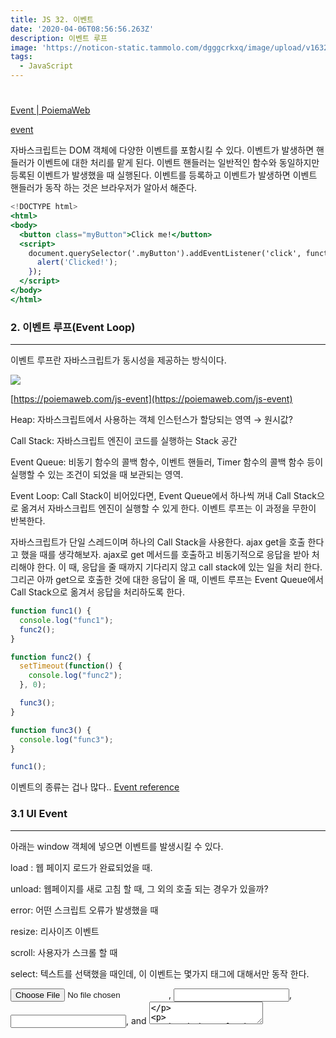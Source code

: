 ```yaml
---
title: JS 32. 이벤트
date: '2020-04-06T08:56:56.263Z'
description: 이벤트 루프
image: 'https://noticon-static.tammolo.com/dgggcrkxq/image/upload/v1632298243/tlog/cover/_____JS_1_jbq8ea.png'
tags:
  - JavaScript
---
```


#

[Event | PoiemaWeb](https://poiemaweb.com/js-event)

[event](https://tmmoond8.github.io/web-basic-study/event/)

자바스크립트는 DOM 객체에 다양한 이벤트를 포함시킬 수 있다. 이벤트가 발생하면 핸들러가 이벤트에 대한 처리를 맡게 된다. 이벤트 핸들러는 일반적인 함수와 동일하지만 등록된 이벤트가 발생했을 때 실행된다.
이벤트를 등록하고 이벤트가 발생하면 이벤트 핸들러가 동작 하는 것은 브라우저가 알아서 해준다.

```jsx
<!DOCTYPE html>
<html>
<body>
  <button class="myButton">Click me!</button>
  <script>
    document.querySelector('.myButton').addEventListener('click', function () {
      alert('Clicked!');
    });
  </script>
</body>
</html>
```

### 2. 이벤트 루프(Event Loop)

---

이벤트 루프란 자바스크립트가 동시성을 제공하는 방식이다.

![](https://noticon-static.tammolo.com/dgggcrkxq/image/upload/v1631952589/tlog/event-loop_fd1wpz.png)

[https://poiemaweb.com/js-event](https://poiemaweb.com/js-event)

Heap: 자바스크립트에서 사용하는 객체 인스턴스가 할당되는 영역 → 원시값?

Call Stack: 자바스크립트 엔진이 코드를 실행하는 Stack 공간

Event Queue: 비동기 함수의 콜백 함수, 이벤트 핸들러, Timer 함수의 콜백 함수 등이 실행할 수 있는 조건이 되었을 때 보관되는 영역.

Event Loop: Call Stack이 비어있다면, Event Queue에서 하나씩 꺼내 Call Stack으로 옮겨서 자바스크립트 엔진이 실행할 수 있게 한다. 이벤트 루프는 이 과정을 무한이 반복한다.

자바스크립트가 단일 스레드이며 하나의 Call Stack을 사용한다. ajax get을 호출 한다고 했을 때를 생각해보자. ajax로 get 메서드를 호출하고 비동기적으로 응답을 받아 처리해야 한다. 이 때, 응답을 줄 때까지 기다리지 않고 call stack에 있는 일을 처리 한다. 그리곤 아까 get으로 호출한 것에 대한 응답이 올 때, 이벤트 루프는 Event Queue에서 Call Stack으로 옮겨서 응답을 처리하도록 한다.

```jsx
function func1() {
  console.log("func1");
  func2();
}

function func2() {
  setTimeout(function() {
    console.log("func2");
  }, 0);

  func3();
}

function func3() {
  console.log("func3");
}

func1();
```

이벤트의 종류는 겁나 많다.. [Event reference](https://developer.mozilla.org/en-US/docs/Web/Events)

### 3.1 UI Event

---

아래는 window 객체에 넣으면 이벤트를 발생시킬 수 있다.

load : 웹 페이지 로드가 완료되었을 때.

unload: 웹페이지를 새로 고침 할 때, 그 외의 호출 되는 경우가 있을까?

error: 어떤 스크립트 오류가 발생했을 때

resize: 리사이즈 이벤트

scroll: 사용자가 스크롤 할 때

select: 텍스트를 선택했을 때인데, 이 이벤트는 몇가지 태그에 대해서만 동작 한다.

<input type="file">, <input type="password">, <input type="text">, and <textarea>

`window.onloadstart`, `window.onloadend` 는 없다. 얘네들은 리소스 요청 또는 XMLHttpRequest 요청을 할 때 사용하는 것으로 보인다.

[event window](https://tmmoond8.github.io/web-basic-study/event/event.window.html)

### 3.2 Keyboard Event

---

keydown: 키를 누르는 동안 발생

keyup: 키를 누르고 떼는 순간 발생

keypress: 키를 누르고 뗄 때 발생, deprecated. Meta, Alt, Arrow Key 등에서는 발생하지 않는다.

Deprecated
This feature is no longer recommended. Though some browsers might still support it, it may have already been removed from the relevant web standards, may be in the process of being dropped, or may only be kept for compatibility purposes. Avoid using it, and update existing code if possible; see the compatibility table at the bottom of this page to guide your decision. Be aware that this feature may cease to work at any time.

> The keypress event is fired when a key that produces a character value is pressed down. Examples of keys that produce a character value are alphabetic, numeric, and punctuation keys. Examples of keys that don't produce a character value are modifier keys such as Alt, Shift, Ctrl, or Meta.

[keyboard event](https://tmmoond8.github.io/web-basic-study/event/event.keyboard.html)

### 3.3 Mouse Event

---

onclick: 마우스를 눌럿다가 뗏을 때 발생

ondblclick: 마우스를 더블 클릭시 발생

onmousedown: 마우스를 누를 때 발생

onmouseup: 마우스를 눌렀다가 뗏을때 발생

onmousemove: 마우스를 이동할 때 발생

onmouseover: 마우스 포인트가 특정 엘리먼트의 영역으로 들어갈 때 발생

onmouseout: 마우스 포인트가 특정 엘리먼트의 영역을 벗어날 때 발생

[click event](https://tmmoond8.github.io/web-basic-study/event/event.mouse.html)

### 3.4 Focus Event

---

focust: input 엘리먼트가 선택되었을 때 발생

blur: input 엘리먼트가 선택되었다가 다른 요소가 선택될 때 발생

> focus 이벤트는 기본적으로 input Element에서만 동작하지만, tabindex를 속성으로 넣어주면 focus 이벤트를 받을 수 있게 된다.

[event focus](https://tmmoond8.github.io/web-basic-study/event/event.focus.html)

### 3.5 Form Event

---

input, change: oninput, onchange 이벤트는 input 태그나 select, textarea 등의 인풋 엘리먼트들의 입력이 되었을 때 발생한다. 또한 contenteditable 엘리먼트에 대해서도 두 개의 이벤트는 동작한다.

> - **w3schools -**
>   The difference is that the oninput event occurs immediately after the value of an element has changed, while onchange occurs when the element loses focus, after the content has been changed. The other difference is that the onchange event also works on <select> elements.

select, checkbox의 경우 oninput, onchange 사이의 동작의 차이가 없었지만, input에서 텍스트를 입력 받을 때는 조금 달랐다. oninput의 경우는 키를 입력하는 즉시 이벤트가 터졌고, onchange 이벤트는 blur될 때 그리고 값이 이전과 다른 값일 때 터졌다. 그리고 인풋 창에서 입력 하는 것이 아닌 script로 값을 변경하는 것으로는 이벤트가 발생하지 않았다.

form에 inline으로 onsubmit 속성으로 함수를 넣었을 때는 왜 안될까?

[event form](https://tmmoond8.github.io/web-basic-study/event/event.form.html)

### 3.6 Clipboard Event

---

Clipboard Event는 `execCommand API` 또는 `ClipboardAPI` 로 구현할 수 있지만, `ClipboardAPI` 는 대부분의 브라우저에서 지원하지 않는 스펙이기에 `execCommand API` 를 사용하여 구현을 해야 한다.

![](https://noticon-static.tammolo.com/dgggcrkxq/image/upload/v1631952590/tlog/_2019-12-22__3.43.02_yfue7w.png)

```jsx
document.querySelector("#copy-btn").addEventListener("click", function() {
  document.querySelector("#input1").select();
  document.execCommand("copy");
});
```

clipboard event를 사용할 때도 조금 유의해야 할 것이 있다. safari에서 조금 다르게 처리를 해줘야 하기 때문이다.

```jsx
const handleCopy = (event) => {
  if (isIOS()) {
    const range = document.createRange();
    range.selectNodeContents(refCopyText.current);
    const selection = window.getSelection();
    selection!.removeAllRanges();
    selection!.addRange(range);
    refCopyText.current.setSelectionRange(0, 999999);
  } else {
    refCopyText.current.select();
  }
  document.execCommand('copy');
  toast.success(`${title} copied`)
  setCopyText('COPIED');
}
```

paste 이벤트는 어떻게 쓰지??

[event clipboard](https://tmmoond8.github.io/web-basic-study/event/event.clipboard.html)

## 이벤트를 등록하는 방식

---

1. inline으로 등록하는 방식

   ```jsx
   ...
     <button onclick="myHandler1();">Click me</button>
     <script>
       function myHandler1() {
         alert('myHandler1');
       }
       function myHandler2() {
         alert('myHandler2');
       }
     </script>
   ...
   ```

   추천하지 않는 방식이라고 한다.

   `this === window`

2. 속성으로 등록하는 방식

   ```jsx
   document.querySelector("#rec2").onclick = function() {
     console.log("onclick");
   };
   ```

   `this === document.querySelector('#rec2')`

3. addEventListener로 등록하는 방식

   ```jsx
   document.querySelector("#rec2").addEventListener("click", function() {
     console.log("add event 1");
   });

   document.querySelector("#rec2").addEventListener("click", function(e) {
     console.log("add event 2");
   });
   ```

   여러 이벤트를 등록할 수 있다.

   `this === document.querySelector('#rec2')`

PoiemaWeb에서는 addEventListener로 등록해야지 버블링, 캡쳐링 되는 것처럼 얘기 했지만, 위 모든 방식에서 버블링과 캡쳐링이 되는 것으로 보인다. 물론 캡쳐링은 addEventListener에서만 할 수 있을 것같다.

## 이벤트 버블링, 캡쳐링

---

이벤트 버블링 - 하위 엘리먼트에서 상위 엘리먼트로 이벤트가 전파되는 특성

![](https://joshua1988.github.io/images/posts/web/javascript/event/event-bubble.png)

```html
<body>
  <div class="one">
    <div class="two">
      <div class="three"></div>
    </div>
  </div>
</body>
<script>
  var divs = document.querySelectorAll("div");
  divs.forEach(function(div) {
    div.addEventListener("click", logEvent);
  });

  function logEvent(event) {
    console.log(event.currentTarget.className);
  }
</script>
```

이벤트 캡쳐링 - 버블링의 반대방향으로 진행

![](https://joshua1988.github.io/images/posts/web/javascript/event/event-capture.png)

```html
<body>
  <div class="one">
    <div class="two">
      <div class="three"></div>
    </div>
  </div>
</body>

<script>
  var divs = document.querySelectorAll("div");
  divs.forEach(function(div) {
    div.addEventListener("click", logEvent, {
      // 캡쳐링으로 설정. default는 false이므로 버블링으로 동작한다.
      capture: true,
    });
  });

  function logEvent(event) {
    console.log(event.currentTarget.className);
  }
</script>
```

## Event 객체

---

**target 과 currentTarget**

target: 실제로 이벤트 때 클릭된 객체

currentTarget: 실제로 이벤트가 발생된 객체일 수 있지만, 전파를 통해 이벤트가 호출된 객체

아래 예제를 보면 실제로 이벤트를 등록한 객체는 div 지만, p를 클릭 하였을 때 클릭 이벤트가 발생되며 `target`, `currentTarget` 은 각각 p, div 가 된다.

```html
<!DOCTYPE html>
<html lang="en">
  <head>
    <meta charset="UTF-8" />
    <meta name="viewport" content="width=device-width, initial-scale=1.0" />
    <meta http-equiv="X-UA-Compatible" content="ie=edge" />
    <title>event object</title>
  </head>
  <body>
    <div
      id="rec1"
      style="position: absolute; width: 100px; height: 100px; background-color: red;"
    >
      <p>abcde</p>
    </div>
    <script>
      document.querySelector("#rec1").addEventListener("click", function(e) {
        console.log(e.target); // p
        console.log(e.currentTarget); // div
      });
    </script>
  </body>
</html>
```

[event object](https://tmmoond8.github.io/web-basic-study/event/event.object.html)

type: 이벤트 id, (keydown, keyup, click 등)

cancelable: 이벤트를 중지할 수 있는지의 대한 값 true/false

**이벤트 발생 변경**

```jsx
e.preventDefault(); // 기본 이벤트 중단
e.stopPropagation(); // 이벤트 전파 중단

return false; // 이벤트 둘 다 중단
```

### 이벤트 위임

---

파일 리스트를 나열하는 table tag가 있다고 생각하자. 만약 리스트가 10만개 이상일 경우, 리스트 아이템에 일일이 이벤트를 걸면 10만개의 이벤트가 등록되는 것이다. 이런 이벤트를 더욱 효율적으로 처리할 수 있는 것이 이벤트 위임인데, 리스트 아이템을 감싸고 있는 상위에 이벤트를 걸어서 처리 하는 방식이다.

### 참고

---

[이벤트 참조](https://developer.mozilla.org/ko/docs/Web/Events)

[oninput Event](https://www.w3schools.com/jsref/event_oninput.asp)

[JavaScript 클립보드 복사 구현하기](https://velog.io/@godori/js-clipboard-copy)

[이벤트 버블링, 이벤트 캡처 그리고 이벤트 위임까지](https://joshua1988.github.io/web-development/javascript/event-propagation-delegation/)

